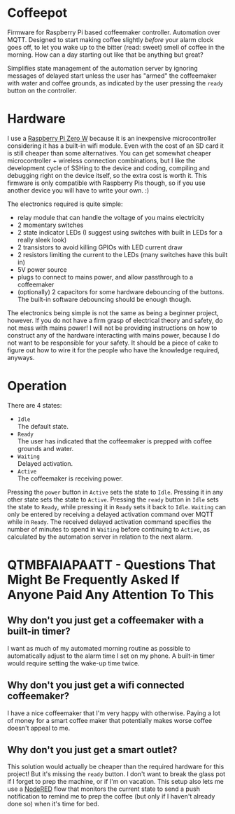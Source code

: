 # Coffeepot
Firmware for Raspberry Pi based coffeemaker controller. Automation over MQTT.
Designed to start making coffee slightly *before* your alarm clock goes off,
to let you wake up to the bitter (read: sweet) smell of coffee in the morning.
How can a day starting out like that be anything but great?

Simplifies state management of the automation server by ignoring messages of
delayed start unless the user has "armed" the coffeemaker with water and coffee
grounds, as indicated by the user pressing the `ready` button on the controller.

# Hardware
I use a [Raspberry Pi Zero W](https://www.raspberrypi.org/products/raspberry-pi-zero-w/) because
it is an inexpensive microcontroller considering it has a built-in wifi module.
Even with the cost of an SD card it is still cheaper than some alternatives.
You can get somewhat cheaper microcontroller + wireless connection combinations, but I like the development
cycle of SSHing to the device and coding, compiling and debugging right on the device itself, so the extra cost is worth it.
This firmware is only compatible with Raspberry Pis though, so if you use another device you will have to write your own. :)

The electronics required is quite simple:
 - relay module that can handle the voltage of you mains electricity
 - 2 momentary switches
 - 2 state indicator LEDs (I suggest using switches with built in LEDs for a really sleek look)
 - 2 transistors to avoid killing GPIOs with LED current draw
 - 2 resistors limiting the current to the LEDs (many switches have this built in)
 - 5V power source
 - plugs to connect to mains power, and allow passthrough to a coffeemaker
 - (optionally) 2 capacitors for some hardware debouncing of the buttons. The built-in software debouncing should be enough though.
 
The electronics being simple is not the same as being a beginner project, however.
If you do not have a firm grasp of electrical theory and safety, do not mess with mains power!
I will not be providing instructions on how to construct any of the hardware interacting with
mains power, because I do not want to be responsible for your safety.
It should be a piece of cake to figure out how to wire it for the people who
have the knowledge required, anyways.

# Operation
There are 4 states:
 - `Idle`  
   The default state.
 - `Ready`  
   The user has indicated that the coffeemaker is prepped with coffee grounds and water.
 - `Waiting`  
   Delayed activation.
 - `Active`  
   The coffeemaker is receiving power.
 
Pressing the `power` button in `Active` sets the state to `Idle`.
Pressing it in any other state sets the state to `Active`.
Pressing the `ready` button in `Idle` sets the state to `Ready`, while pressing it in `Ready` sets it back to `Idle`.
`Waiting` can only be entered by receiving a delayed activation command over MQTT while in `Ready`.
The received delayed activation command specifies the number of minutes to spend in `Waiting` before continuing to `Active`,
as calculated by the automation server in relation to the next alarm.

# QTMBFAIAPAATT - Questions That Might Be Frequently Asked If Anyone Paid Any Attention To This
## Why don't you just get a coffeemaker with a built-in timer?
I want as much of my automated morning routine as possible to automatically adjust to the alarm time I set on my phone.
A built-in timer would require setting the wake-up time twice.

## Why don't you just get a wifi connected coffeemaker?
I have a nice coffeemaker that I'm very happy with otherwise.
Paying a lot of money for a smart coffee maker that potentially makes worse coffee doesn't appeal to me.

## Why don't you just get a smart outlet?
This solution would actually be cheaper than the required hardware for this project! But it's missing the `ready` button.
I don't want to break the glass pot if I forget to prep the machine, or if I'm on vacation.
This setup also lets me use a [NodeRED](https://nodered.org/) flow that monitors the current state to send a push notification
to remind me to prep the coffee (but only if I haven't already done so) when it's time for bed.
